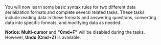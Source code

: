 You will now learn some basic syntax rules for two different data serialization formats and complete several related tasks. These tasks include reading data in these formats and answering questions, converting data into specific formats, and modifying data as needed.

**Notice**: **Multi-cursor** and **"Cmd+F"** will be disabled during the tasks. However, **Undo (Cmd+Z)** is available.
